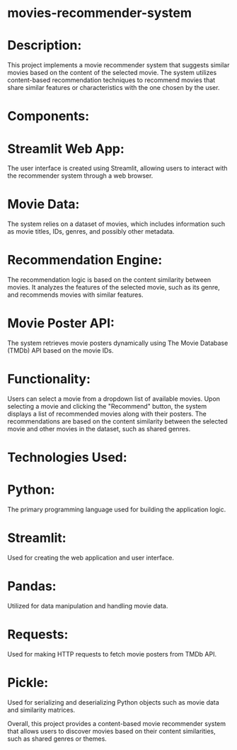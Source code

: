 # movies-recommender-system

# Description:
This project implements a movie recommender system that suggests similar movies based on the content of the selected movie. The system utilizes content-based recommendation techniques to recommend movies that share similar features or characteristics with the one chosen by the user.

# Components:

# Streamlit Web App:

The user interface is created using Streamlit, allowing users to interact with the recommender system through a web browser.


# Movie Data: 

The system relies on a dataset of movies, which includes information such as movie titles, IDs, genres, and possibly other metadata.


# Recommendation Engine: 


The recommendation logic is based on the content similarity between movies. It analyzes the features of the selected movie, such as its genre, and recommends movies with similar features.


# Movie Poster API: 

The system retrieves movie posters dynamically using The Movie Database (TMDb) API based on the movie IDs.

# Functionality:

Users can select a movie from a dropdown list of available movies.
Upon selecting a movie and clicking the "Recommend" button, the system displays a list of recommended movies along with their posters.
The recommendations are based on the content similarity between the selected movie and other movies in the dataset, such as shared genres.

# Technologies Used:

# Python: 

The primary programming language used for building the application logic.


# Streamlit: 

Used for creating the web application and user interface.


# Pandas: 


Utilized for data manipulation and handling movie data.


# Requests: 

Used for making HTTP requests to fetch movie posters from TMDb API.


# Pickle: 

Used for serializing and deserializing Python objects such as movie data and similarity matrices.

Overall, this project provides a content-based movie recommender system that allows users to discover movies based on their content similarities, such as shared genres or themes.
